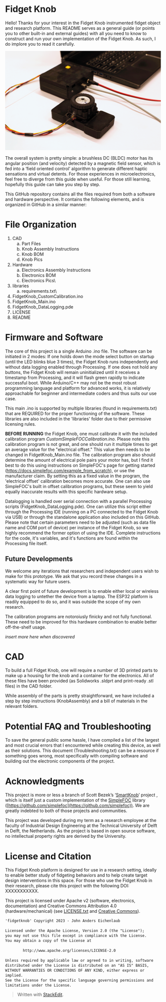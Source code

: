 ﻿# Fidget Knob

Hello! Thanks for your interest in the Fidget Knob instrumented fidget object and research platform. This README serves as a general guide (or points you to other built-in and external guides) with all you need to know to construct and run your own implementation of the Fidget Knob. As such, I do implore you to read it carefully. 

![Hero shot of the device](KnobTeaser.png)

The overall system is pretty simple: a brushless DC (BLDC) motor has its angular position (and velocity) detected by a magnetic field sensor, which is fed into a ‘field oriented control’ algorithm to generate different haptic sensations and virtual detents. For those experiences in microelectronics, feel free to diverge from this guide when useful. For those still learning, hopefully this guide can take you step by step.

This GitHub repository contains all the files required from both a software and hardware perspective. It contains the following elements, and is organized in GitHub in a similar manner: 

# File Organization
 1. CAD\
&emsp;a. Part Files\
&emsp;b. Knob Assembly Instructions\
&emsp;c. Knob BOM\
&emsp;d. Knob Pics 
 2. Hardware\
&emsp;a. Electronics Assembly Instructions\
&emsp;b. Electronics BOM\
&emsp;c. Electronics Pics\
 3. libraries\
&emsp;a. requirements.txt\
 4. FidgetKnob_CustomCalibration.ino
 5. FidgetKnob_Main.ino
 6. FidgetKnob_DataLogging.pde
 7. LICENSE
 8. README


# Firmware and Software

The core of this project is a single Arduino .ino file. The software can be initiated in 2 modes: If one holds down the mode select button on startup (until the LED blinks blue 3 times), the Fidget Knob runs independently and without data logging enabled through Processing. If one does not hold any buttons, the Fidget Knob will remain uninitialized until it receives a timestamp from Processing, and it will flash green rapidly to indicate successful boot. While Arduino/C++ may not be the most robust programming language and platform for advanced works, it is relatively approachable for beginner and intermediate coders and thus suits our use case. 

This main .ino is supported by multiple libraries (found in requirements.txt) that are REQUIRED for the proper functioning of the software. These libraries are also included in the 'libraries' folder due to their permissive licensing rules.

**BEFORE RUNNING** the Fidget Knob, one must calibrate it with the included calibration program *CustomSimpleFOCCalibration.ino.* Please note this calibration program is not great, and one should run it multiple times to get an average value for the "electrical offset." This value then needs to be changed in FidgetKnob_Main.ino file. The calibration program also should determine the amount of electrical pole pairs your motor has, but I find it best to do this using instructions on SimpleFOC's page for getting started (https://docs.simplefoc.com/example_from_scratch), or use the manufacturer claim. By setting this as a fixed value in the program, the 'electrical offset' calibration becomes more accurate. One can also use SimpleFOC's built in offset calibration programs, but these seem to yield equally inaccurate results with this specific hardware setup.

Datalogging is handled over serial connection with a parallel Processing scripts (FidgetKnob_DataLogging.pde). One can utilize this script either through the Processing IDE (running on a PC connected to the Fidget Knob via USB) or through the standalone application also included on this GitHub. Please note that certain parameters need to be adjusted (such as data file name and COM port of device) per instance of the Fidget Knob, so we highly recommend the former option of using the IDE. Complete instructions for the code, it's variables, and it's functions are found within the Processing file itself.

## Future Developments
We welcome any iterations that researchers and independent users wish to make for this prototype. We ask that you record these changes in a systematic way for future users.

A clear first point of future development is to enable either local or wireless data logging to untether the device from a laptop. The ESP32 platform is readily equipped to do so, and it was outside the scope of my own research.

The calibration programs are notoroiusly finicky and not fully functional. These need to be improved for this hardware combination to enable better off-the-shelf usage.

*insert more here when discovered*

# CAD
To build a full Fidget Knob, one will require a number of 3D printed parts to make up a housing for the knob and a container for the electronics. All of these files have been provided (as Solidworks .sldprt and print-ready .stl files) in the CAD folder.

While assembly of the parts is pretty straightforward, we have included a step by step instructions (KnobAssembly) and a bill of materials in the relevant folders.

# Potential FAQ and Troubleshooting
To save the general public some hassle, I have compiled a list of the largest and most crucial errors that I encountered while creating this device, as well as their solutions. This document (Troubleshooting.txt) can be a resource if something goes wrong, most specifically with compiling software and building out the electronic components of the project. 

# Acknowledgments

This project is more or less a branch of Scott Bezek’s ‘[SmartKnob](https://github.com/scottbez1/smartknob)’ project , which is itself just a custom implementation of the [SimpleFOC](https://simplefoc.com/) library ([https://github.com/simplefoc](https://github.com/simplefoc)). We are greatly indebted to both of those projects and communities.

This project was developed during my term as a research employee at the faculty of Industrial Design Engineering at the Technical University of Delft in Delft, the Netherlands. As the project is based in open source software, no intellectual property rights are derived by the University.

# License and Citation
This Fidget Knob platform is designed for use in a research setting, ideally to enable better study of fidgeting behaviors and to help create target design interventions in this space. For those who use the Fidget Knob in their research, please cite this project with the following DOI: XXXXXXXXXXX.

This project is licensed under Apache v2 (software, electronics, documentation) and Creative Commons Attribution 4.0 (hardware/mechanical) (see [LICENSE.txt](https://github.com/jeichenlaub/fidgetknob/blob/main/LICENSE)  and  [Creative Commons](https://creativecommons.org/licenses/by/4.0/)).
```
'fidgetknob' Copyright 2023 - John Anders Eichenlaub 

Licensed under the Apache License, Version 2.0 (the "License");
you may not use this file except in compliance with the License.
You may obtain a copy of the License at

		http://www.apache.org/licenses/LICENSE-2.0
		
Unless required by applicable law or agreed to in writing, software
distributed under the License is distributed on an "AS IS" BASIS,
WITHOUT WARRANTIES OR CONDITIONS OF ANY KIND, either express or implied.
See the License for the specific language governing permissions and
limitations under the License.
```


> Written with [StackEdit](https://stackedit.io/).
